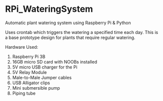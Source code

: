 # RPi_WateringSystem
Automatic plant watering system using Raspberry Pi &amp; Python

Uses crontab which triggers the watering a specified time each day. This is a base prototype design for plants that require regular watering.

Hardware Used:
1.	Raspberry Pi 3B 
2.	16GB micro SD card with NOOBs installed
3.	5V micro USB charger for the Pi
4.	5V Relay Module
5.	Male-to-Male Jumper cables
6.	USB Alligator clips 
7.	Mini submersible pump
8.	Piping tube


